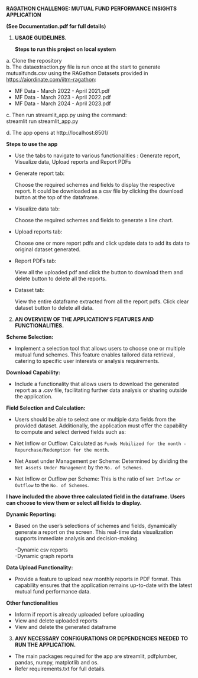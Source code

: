 **RAGATHON CHALLENGE: MUTUAL FUND PERFORMANCE INSIGHTS APPLICATION**

**(See Documentation.pdf for full details)**


1. **USAGE GUIDELINES.**  
  
   **Steps to run this project on local system**

a. Clone the repository  
b. The dataextraction.py file is run once at the start to generate mutualfunds.csv using the RAGathon Datasets provided in https://aiordinate.com/iitm-ragathon:

- MF Data - March 2022 - April 2021.pdf
- MF Data - March 2023 - April 2022.pdf
- MF Data - March 2024 - April 2023.pdf

c. Then run streamlit\_app.py using the command:  
    streamlit run streamlit\_app.py

d. The app opens at http://localhost:8501/

**Steps to use the app**

- Use the tabs to navigate to various functionalities : Generate report, Visualize data, Upload reports and Report PDFs

- Generate report tab:

   Choose the required schemes and fields to display the respective report. It could be downloaded as a csv file by clicking the download button at the top of the dataframe.

- Visualize data tab:

   Choose the required schemes and fields to generate a line chart.

- Upload reports tab:

   Choose one or more report pdfs and click update data to add its data to original dataset generated.

- Report PDFs tab:

   View all the uploaded pdf and click the button to download them and delete button to delete all the reports.

- Dataset tab:

   View the entire dataframe extracted from all the report pdfs. Click clear dataset button to delete all data.


2. **AN OVERVIEW OF THE APPLICATION’S FEATURES AND FUNCTIONALITIES.**

**Scheme Selection:**

- Implement a selection tool that allows users to choose one or multiple mutual fund schemes. This feature enables tailored data retrieval, catering to specific user interests or analysis requirements.


**Download Capability:**

- Include a functionality that allows users to download the generated report as a .csv file, facilitating further data analysis or sharing outside the application.


**Field Selection and Calculation:**

- Users should be able to select one or multiple data fields from the provided dataset. Additionally, the application must offer the capability to compute and select derived fields such as:

- Net Inflow or Outflow: Calculated as `Funds Mobilized for the month - Repurchase/Redemption for the month`.

- Net Asset under Management per Scheme: Determined by dividing the `Net Assets Under Management` by the `No. of Schemes`.

- Net Inflow or Outflow per Scheme: This is the ratio of `Net Inflow or Outflow` to the `No. of Schemes`.

**I have included the above three calculated field in the dataframe. Users can choose to view them or select all fields to display.**




**Dynamic Reporting:**

- Based on the user’s selections of schemes and fields, dynamically generate a report on the screen. This real-time data visualization supports immediate analysis and decision-making.

   -Dynamic csv reports  
   -Dynamic graph reports

**Data Upload Functionality:**

- Provide a feature to upload new monthly reports in PDF format. This capability ensures that the application remains up-to-date with the latest mutual fund performance data.

**Other functionalities**

- Inform if report is already uploaded before uploading  
- View and delete uploaded reports  
- View and delete the generated dataframe

3. **ANY NECESSARY CONFIGURATIONS OR DEPENDENCIES NEEDED TO RUN THE APPLICATION.**

- The main packages required for the app are streamlit, pdfplumber, pandas, numpy, matplotlib and os.
- Refer requirements.txt for full details.
